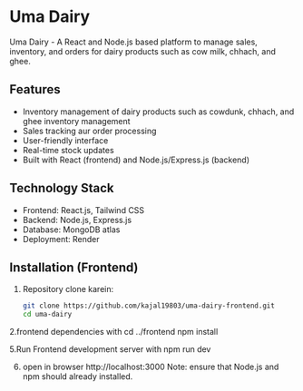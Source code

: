 # Uma Dairy

Uma Dairy - A React and Node.js based platform to manage sales, inventory, and orders for dairy products such as cow milk, chhach, and ghee.

## Features

- Inventory management  of dairy products such as cowdunk, chhach, and ghee inventory management  
- Sales tracking aur order processing  
- User-friendly interface  
- Real-time stock updates  
- Built with React (frontend) and Node.js/Express.js (backend)

## Technology Stack

- Frontend: React.js, Tailwind CSS  
- Backend: Node.js, Express.js  
- Database: MongoDB atlas
- Deployment: Render

## Installation (Frontend)
1. Repository clone karein:

   ```bash
   git clone https://github.com/kajal19803/uma-dairy-frontend.git
   cd uma-dairy
2.frontend dependencies with  cd ../frontend
  npm install
  
5.Run Frontend development server with  npm run dev
 
6. open in browser http://localhost:3000
Note: ensure that Node.js and npm should already installed.




